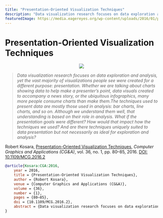```yaml
---
title: "Presentation-Oriented Visualization Techniques"
description: "Data visualization research focuses on data exploration and analysis, yet the vast majority of visualizations people see were created for a different purpose: presentation. Whether we are talking about charts showing data to help make a presenter’s point, data visuals created to accompany a news story, or the ubiquitous infographics, many more people consume charts than make them.The techniques used to present data are mostly those used in analysis: bar charts, line charts, and so on. Although we understand them well, that understanding is based on their role in analysis. What if the presentation goals were different? How would that impact how the techniques we used? And are there techniques uniquely suited to data presentation but not necessarily as ideal for exploration and analysis?"
featuredImage: https://media.eagereyes.org/wp-content/uploads/2016/01/pres-oriented-teaser.jpg
---
```


# Presentation-Oriented Visualization Techniques

<p align="center"><img src="https://media.eagereyes.org/wp-content/uploads/2016/01/pres-oriented-teaser.jpg" /></p>

> _Data visualization research focuses on data exploration and analysis, yet the vast majority of visualizations people see were created for a different purpose: presentation. Whether we are talking about charts showing data to help make a presenter’s point, data visuals created to accompany a news story, or the ubiquitous infographics, many more people consume charts than make them.The techniques used to present data are mostly those used in analysis: bar charts, line charts, and so on. Although we understand them well, that understanding is based on their role in analysis. What if the presentation goals were different? How would that impact how the techniques we used? And are there techniques uniquely suited to data presentation but not necessarily as ideal for exploration and analysis?_

Robert Kosara, <a href="https://media.eagereyes.org/papers/2016/Kosara-CGA-2016.pdf" target="_blank">Presentation-Oriented Visualization Techniques</a>, _Computer Graphics and Applications (CG&A)_, vol. 36, no. 1, pp. 80–85, 2016. <a href="https://dx.doi.org/10.1109/MCG.2016.2" target="_new">DOI: 10.1109/MCG.2016.2</a>


```bibtex
@article{Kosara:CGA:2016,
	year = 2016,
	title = {Presentation-Oriented Visualization Techniques},
	author = {Robert Kosara},
	venue = {Computer Graphics and Applications (CG&A)},
	volume = {36},
	number = {1},
	pages = {80–85},
	doi = {10.1109/MCG.2016.2},
	abstract = {Data visualization research focuses on data exploration and analysis, yet the vast majority of visualizations people see were created for a different purpose: presentation. Whether we are talking about charts showing data to help make a presenter’s point, data visuals created to accompany a news story, or the ubiquitous infographics, many more people consume charts than make them.The techniques used to present data are mostly those used in analysis: bar charts, line charts, and so on. Although we understand them well, that understanding is based on their role in analysis. What if the presentation goals were different? How would that impact how the techniques we used? And are there techniques uniquely suited to data presentation but not necessarily as ideal for exploration and analysis?},
}
```

